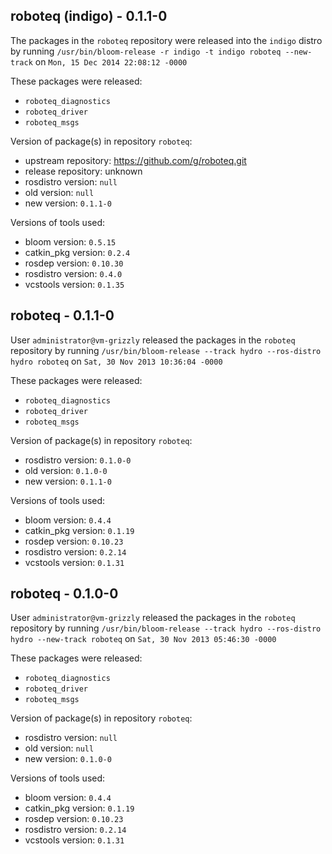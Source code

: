 ## roboteq (indigo) - 0.1.1-0

The packages in the `roboteq` repository were released into the `indigo` distro by running `/usr/bin/bloom-release -r indigo -t indigo roboteq --new-track` on `Mon, 15 Dec 2014 22:08:12 -0000`

These packages were released:
- `roboteq_diagnostics`
- `roboteq_driver`
- `roboteq_msgs`

Version of package(s) in repository `roboteq`:
- upstream repository: https://github.com/g/roboteq.git
- release repository: unknown
- rosdistro version: `null`
- old version: `null`
- new version: `0.1.1-0`

Versions of tools used:
- bloom version: `0.5.15`
- catkin_pkg version: `0.2.4`
- rosdep version: `0.10.30`
- rosdistro version: `0.4.0`
- vcstools version: `0.1.35`


## roboteq - 0.1.1-0

User `administrator@vm-grizzly` released the packages in the `roboteq` repository by running `/usr/bin/bloom-release --track hydro --ros-distro hydro roboteq` on `Sat, 30 Nov 2013 10:36:04 -0000`

These packages were released:
- `roboteq_diagnostics`
- `roboteq_driver`
- `roboteq_msgs`

Version of package(s) in repository `roboteq`:
- rosdistro version: `0.1.0-0`
- old version: `0.1.0-0`
- new version: `0.1.1-0`

Versions of tools used:
- bloom version: `0.4.4`
- catkin_pkg version: `0.1.19`
- rosdep version: `0.10.23`
- rosdistro version: `0.2.14`
- vcstools version: `0.1.31`


## roboteq - 0.1.0-0

User `administrator@vm-grizzly` released the packages in the `roboteq` repository by running `/usr/bin/bloom-release --track hydro --ros-distro hydro --new-track roboteq` on `Sat, 30 Nov 2013 05:46:30 -0000`

These packages were released:
- `roboteq_diagnostics`
- `roboteq_driver`
- `roboteq_msgs`

Version of package(s) in repository `roboteq`:
- rosdistro version: `null`
- old version: `null`
- new version: `0.1.0-0`

Versions of tools used:
- bloom version: `0.4.4`
- catkin_pkg version: `0.1.19`
- rosdep version: `0.10.23`
- rosdistro version: `0.2.14`
- vcstools version: `0.1.31`


